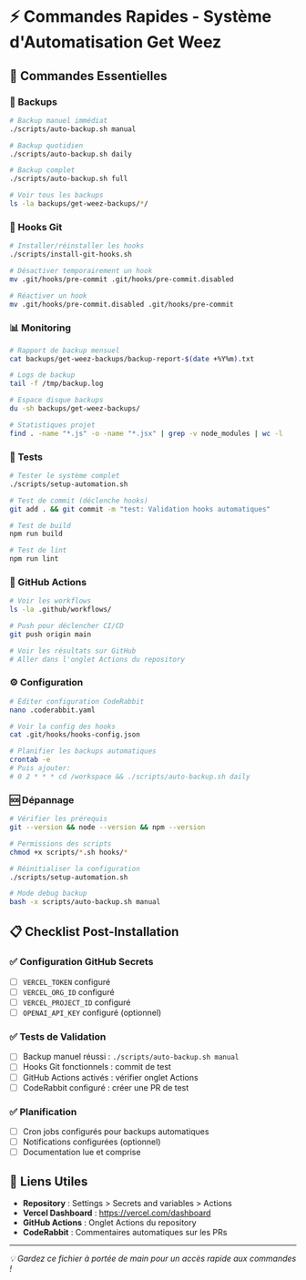 # ⚡ Commandes Rapides - Système d'Automatisation Get Weez

## 🚀 Commandes Essentielles

### 💾 Backups
```bash
# Backup manuel immédiat
./scripts/auto-backup.sh manual

# Backup quotidien
./scripts/auto-backup.sh daily

# Backup complet
./scripts/auto-backup.sh full

# Voir tous les backups
ls -la backups/get-weez-backups/*/
```

### 🔧 Hooks Git
```bash
# Installer/réinstaller les hooks
./scripts/install-git-hooks.sh

# Désactiver temporairement un hook
mv .git/hooks/pre-commit .git/hooks/pre-commit.disabled

# Réactiver un hook
mv .git/hooks/pre-commit.disabled .git/hooks/pre-commit
```

### 📊 Monitoring
```bash
# Rapport de backup mensuel
cat backups/get-weez-backups/backup-report-$(date +%Y%m).txt

# Logs de backup
tail -f /tmp/backup.log

# Espace disque backups
du -sh backups/get-weez-backups/

# Statistiques projet
find . -name "*.js" -o -name "*.jsx" | grep -v node_modules | wc -l
```

### 🧪 Tests
```bash
# Tester le système complet
./scripts/setup-automation.sh

# Test de commit (déclenche hooks)
git add . && git commit -m "test: Validation hooks automatiques"

# Test de build
npm run build

# Test de lint
npm run lint
```

### 🔄 GitHub Actions
```bash
# Voir les workflows
ls -la .github/workflows/

# Push pour déclencher CI/CD
git push origin main

# Voir les résultats sur GitHub
# Aller dans l'onglet Actions du repository
```

### ⚙️ Configuration
```bash
# Éditer configuration CodeRabbit
nano .coderabbit.yaml

# Voir la config des hooks
cat .git/hooks/hooks-config.json

# Planifier les backups automatiques
crontab -e
# Puis ajouter:
# 0 2 * * * cd /workspace && ./scripts/auto-backup.sh daily
```

### 🆘 Dépannage
```bash
# Vérifier les prérequis
git --version && node --version && npm --version

# Permissions des scripts
chmod +x scripts/*.sh hooks/*

# Réinitialiser la configuration
./scripts/setup-automation.sh

# Mode debug backup
bash -x scripts/auto-backup.sh manual
```

## 📋 Checklist Post-Installation

### ✅ Configuration GitHub Secrets
- [ ] `VERCEL_TOKEN` configuré
- [ ] `VERCEL_ORG_ID` configuré  
- [ ] `VERCEL_PROJECT_ID` configuré
- [ ] `OPENAI_API_KEY` configuré (optionnel)

### ✅ Tests de Validation
- [ ] Backup manuel réussi : `./scripts/auto-backup.sh manual`
- [ ] Hooks Git fonctionnels : commit de test
- [ ] GitHub Actions activés : vérifier onglet Actions
- [ ] CodeRabbit configuré : créer une PR de test

### ✅ Planification
- [ ] Cron jobs configurés pour backups automatiques
- [ ] Notifications configurées (optionnel)
- [ ] Documentation lue et comprise

## 🔗 Liens Utiles

- **Repository** : Settings > Secrets and variables > Actions
- **Vercel Dashboard** : https://vercel.com/dashboard  
- **GitHub Actions** : Onglet Actions du repository
- **CodeRabbit** : Commentaires automatiques sur les PRs

---

*💡 Gardez ce fichier à portée de main pour un accès rapide aux commandes !*